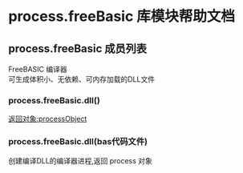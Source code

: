 # process.freeBasic 库模块帮助文档

<a id="process.freeBasic"></a>
## process.freeBasic 成员列表

FreeBASIC 编译器  
可生成体积小、无依赖、可内存加载的DLL文件

<a id="process.freeBasic.dll"></a>
### process.freeBasic.dll() 
 [返回对象:processObject](https://www.aardio.com/zh-cn/doc/library-reference/process/_.html#processObject)

<a id="process.freeBasic.dll"></a>
### process.freeBasic.dll(bas代码文件) 
 创建编译DLL的编译器进程,返回 process 对象
